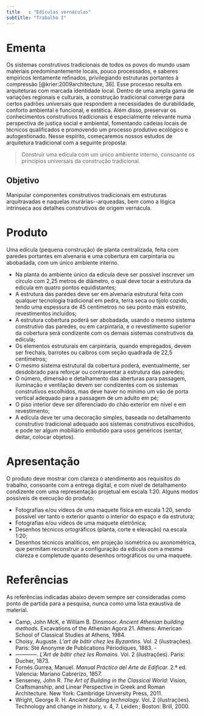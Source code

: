 ```yaml
---
title   : "Edículas vernáculas"
subtitle: "Trabalho I"
---
```


# Ementa #

Os sistemas construtivos tradicionais de todos os povos do mundo usam
materiais predominantemente locais, pouco processados, e saberes
empíricos lentamente refinados, privilegiando estruturas portantes à
compressão [@krier:2009architecture, 36]. Esse processo resulta em
arquiteturas com marcada identidade local. Dentro de uma ampla gama de
variações regionais e culturais, a construção tradicional converge para
certos padrões universais que respondem a necessidades de durabilidade,
conforto ambiental e funcional, e estética. Além disso, preservar os
conhecimentos construtivos tradicionais é especialmente relevante numa
perspectiva de justiça social e ambiental, fomentando cadeias locais de
técnicos qualificados e promovendo um processo produtivo ecológico e
autogestionado. Nesse espírito, começaremos nossos estudos de
arquitetura tradicional com a seguinte proposta:

> Construir uma edícula com um único ambiente interno, consoante os
> princípios universais da construção tradicional.

## Objetivo ##

Manipular componentes construtivos tradicionais em estruturas
arquitravadas e naquelas murárias--arqueadas, bem como a lógica
intrínseca aos detalhes construtivos de origem vernácula.

# Produto #

Uma edícula (pequena construção) de planta centralizada, feita com
paredes portantes em alvenaria e uma cobertura em carpintaria ou
abobadada, com um único ambiente interno.

- Na planta do ambiente único da edícula deve ser possível inscrever um
  círculo com 2,25 metros de diâmetro, o qual deve tocar a estrutura da
  edícula em quatro pontos equidistantes;
- A estrutura das paredes deve ser em alvenaria estrutural feita com
  qualquer tecnologia tradicional em pedra, terra seca ou tijolo cozido,
  tendo uma espessura de 45 centímetros no seu ponto mais estreito,
  revestimentos incluídos;
- A estrutura cobertura poderá ser abobadada, usando o mesmo sistema
  construtivo das paredes, ou em carpintaria, e o revestimento superior
  da cobertura será condizente com os demais sistemas construtivos da
  edícula;
- Os elementos estruturais em carpintaria, quando empregados, devem ser
  frechais, barrotes ou caibros com seção quadrada de 22,5 centímetros;
- O mesmo sistema estrutural da cobertura poderá, eventualmente, ser
  desdobrado para reforçar ou contraventar a estrutura das paredes;
- O número, dimensão e detalhamento das aberturas para passagem,
  iluminação e ventilação devem ser condizentes com os sistemas
  construtivos escolhidos, mas deve haver no mínimo um vão de porta
  vertical adequado para a passagem de um adulto em pé;
- O piso interior deve ser diferenciado do chão exterior em nível e em
  revestimento;
- A edícula deve ter uma decoração simples, baseada no detalhamento
  construtivo tradicional adequado aos sistemas construtivos escolhidos,
  e pode ter algum mobiliário embutido para usos genéricos (sentar,
  deitar, colocar objetos).

# Apresentação #

O produto deve mostrar com clareza o atendimento aos requisitos do
trabalho, consoante com a entrega digital, e com nível de detalhamento
condizente com uma representação projetual em escala 1:20. Alguns modos
possíveis de execução do produto:

- Fotografias e/ou vídeos de uma maquete física em escala 1:20, sendo
  possível ver tanto o exterior quanto o interior do espaço e da
  estrutura;
- Fotografias e/ou vídeos de uma maquete eletrônica;
- Desenhos técnicos ortográficos (planta, corte e elevação) na escala
  1:20;
- Desenhos técnicos analíticos, em projeção isométrica ou axonométrica,
  que permitam reconstruir a configuração da edícula com a mesma clareza
  e completude quanto desenhos ortográficos ou uma maquete.

# Referências #

As referências indicadas abaixo devem sempre ser consideradas como ponto
de partida para a pesquisa, nunca como uma lista exaustiva de material.

- Camp, John McK, e William B. Dinsmoor. *Ancient Athenian building
  methods.* Excavations of the Athenian Agora 21. Athens: American School
  of Classical Studies at Athens, 1984.
- Choisy, Auguste. *L’art de bâtir chez les Byzantins.* Vol. 2
  (ilustrações). Paris: Sté Anonyme de Publications Périodiques, 1883. -
- ————. *L’Art de bâtir chez les Romains.* Vol. 2 (ilustrações).
  Paris: Ducher, 1873.
- Fornés Gurrea, Manuel. *Manual Práctico del Arte de Edificar.* 2.ª ed.
  Valencia: Mariano Cabrerizo, 1857.
- Senseney, John R. *The Art of Building in the Classical World:*
  Vision, Craftsmanship, and Linear Perspective in Greek and Roman
  Architecture. New York: Cambridge University Press, 2011.
- Wright, George R. H. *Ancient building technology.* Vol. 2
  (ilustrações). Technology and change in history, v. 4, 7. Leiden ;
  Boston: Brill, 2000.

